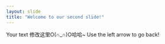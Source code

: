 ```yaml
---
layout: slide
title: "Welcome to our second slide!"
---
```

Your text 修改这里O(∩_∩)O哈哈~
Use the left arrow to go back!
